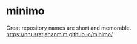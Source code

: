 # minimo
Great repository names are short and memorable. 
https://nnusratjahanmim.github.io/minimo/
